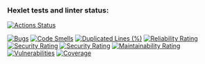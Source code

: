 ### Hexlet tests and linter status:
[![Actions Status](https://github.com/Dmitriy1452/frontend-project-46/actions/workflows/hexlet-check.yml/badge.svg)](https://github.com/Dmitriy1452/frontend-project-46/actions)

[![Bugs](https://sonarcloud.io/api/project_badges/measure?project=Dmitriy1452_frontend-project-46&metric=bugs)](https://sonarcloud.io/summary/new_code?id=Dmitriy1452_frontend-project-46)
[![Code Smells](https://sonarcloud.io/api/project_badges/measure?project=Dmitriy1452_frontend-project-46&metric=code_smells)](https://sonarcloud.io/summary/new_code?id=Dmitriy1452_frontend-project-46)
[![Duplicated Lines (%)](https://sonarcloud.io/api/project_badges/measure?project=Dmitriy1452_frontend-project-46&metric=duplicated_lines_density)](https://sonarcloud.io/summary/new_code?id=Dmitriy1452_frontend-project-46)
[![Reliability Rating](https://sonarcloud.io/api/project_badges/measure?project=Dmitriy1452_frontend-project-46&metric=reliability_rating)](https://sonarcloud.io/summary/new_code?id=Dmitriy1452_frontend-project-46)
[![Security Rating](https://sonarcloud.io/api/project_badges/measure?project=Dmitriy1452_frontend-project-46&metric=security_rating)](https://sonarcloud.io/summary/new_code?id=Dmitriy1452_frontend-project-46)
[![Security Rating](https://sonarcloud.io/api/project_badges/measure?project=Dmitriy1452_frontend-project-46&metric=security_rating)](https://sonarcloud.io/summary/new_code?id=Dmitriy1452_frontend-project-46)
[![Maintainability Rating](https://sonarcloud.io/api/project_badges/measure?project=Dmitriy1452_frontend-project-46&metric=sqale_rating)](https://sonarcloud.io/summary/new_code?id=Dmitriy1452_frontend-project-46)
[![Vulnerabilities](https://sonarcloud.io/api/project_badges/measure?project=Dmitriy1452_frontend-project-46&metric=vulnerabilities)](https://sonarcloud.io/summary/new_code?id=Dmitriy1452_frontend-project-46)
[![Coverage](https://sonarcloud.io/api/project_badges/measure?project=Dmitriy1452_frontend-project-44&metric=coverage)](https://sonarcloud.io/summary/new_code?id=Dmitriy1452_frontend-project-44)
